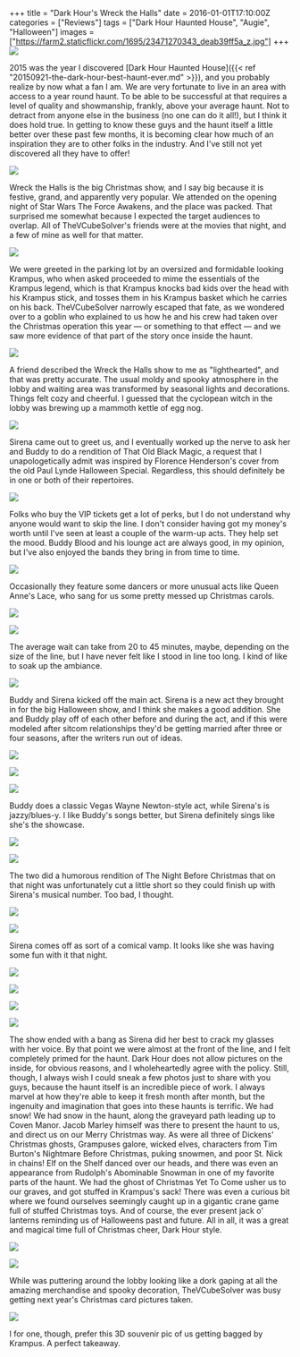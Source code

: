 +++
title = "Dark Hour's Wreck the Halls"
date = 2016-01-01T17:10:00Z
categories = ["Reviews"]
tags = ["Dark Hour Haunted House", "Augie", "Halloween"]
images = ["https://farm2.staticflickr.com/1695/23471270343_deab39ff5a_z.jpg"]
+++
![](https://live.staticflickr.com/1695/23471270343_ba41f5f453_k.jpg)

2015 was the year I discovered [Dark Hour Haunted House]({{< ref "20150921-the-dark-hour-best-haunt-ever.md" >}}), and you probably realize by now what a fan I am. We are very fortunate to live in an area with access to a year round haunt. To be able to be successful at that requires a level of quality and showmanship, frankly, above your average haunt. Not to detract from anyone else in the business (no one can do it all!), but I think it does hold true. In getting to know these guys and the haunt itself a little better over these past few months, it is becoming clear how much of an inspiration they are to other folks in the industry. And I've still not yet discovered all they have to offer!

<!--more-->

![](https://live.staticflickr.com/5659/23481217363_a99de0d4bc_k.jpg)

Wreck the Halls is the big Christmas show, and I say big because it is festive, grand, and apparently very popular. We attended on the opening night of Star Wars The Force Awakens, and the place was packed. That surprised me somewhat because I expected the target audiences to overlap. All of TheVCubeSolver's friends were at the movies that night, and a few of mine as well for that matter.

![](https://live.staticflickr.com/5741/24071970216_1ce6893076_k.jpg)
 
We were greeted in the parking lot by an oversized and formidable looking Krampus, who when asked proceeded to mime the essentials of the Krampus legend, which is that Krampus knocks bad kids over the head with his Krampus stick, and tosses them in his Krampus basket which he carries on his back. TheVCubeSolver narrowly escaped that fate, as we wondered over to a goblin who explained to us how he and his crew had taken over the Christmas operation this year — or something to that effect — and we saw more evidence of that part of the story once inside the haunt.

![](https://live.staticflickr.com/5719/23740195739_519d5dd1f8_o.jpg)


A friend described the Wreck the Halls show to me as "lighthearted", and that was pretty accurate. The usual moldy and spooky atmosphere in the lobby and waiting area was transformed by seasonal lights and decorations. Things felt cozy and cheerful. I guessed that the cyclopean witch in the lobby was brewing up a mammoth kettle of egg nog.

![](https://live.staticflickr.com/1505/23740195659_31de9c274f_o.jpg)

Sirena came out to greet us, and I eventually worked up the nerve to ask her and Buddy to do a rendition of That Old Black Magic, a request that I unapologetically admit was inspired by Florence Henderson's cover from the old Paul Lynde Halloween Special. Regardless, this should definitely be in one or both of their repertoires.

![](https://live.staticflickr.com/5794/24071979676_c519613a2b_k.jpg)

Folks who buy the VIP tickets get a lot of perks, but I do not understand why anyone would want to skip the line. I don't consider having got my money's worth until I've seen at least a couple of the warm-up acts. They help set the mood. Buddy Blood and his lounge act are always good, in my opinion, but I've also enjoyed the bands they bring in from time to time.

![](https://live.staticflickr.com/5741/23469817884_5f08258480_k.jpg)

Occasionally they feature some dancers or more unusual acts like Queen Anne's Lace, who sang for us some pretty messed up Christmas carols. 

![](https://live.staticflickr.com/5694/23989953022_62007090bd_k.jpg)

![](https://live.staticflickr.com/5754/23730236519_33f2ae7a69_k.jpg)

The average wait can take from 20 to 45 minutes, maybe, depending on the size of the line, but I have never felt like I stood in line too long. I kind of like to soak up the ambiance.

![](https://live.staticflickr.com/5769/24015463151_c487f68ddc_k.jpg)

Buddy and Sirena kicked off the main act. Sirena is a new act they brought in for the big Halloween show, and I think she makes a good addition. She and Buddy play off of each other before and during the act, and if this were modeled after sitcom relationships they'd be getting married after three or four seasons, after the writers run out of ideas.

![](https://live.staticflickr.com/5636/24098054915_e204ae830f_k.jpg)

![](https://live.staticflickr.com/5754/24015461841_b685b728f1_k.jpg)

![](https://live.staticflickr.com/1621/23989954452_be68c41de2_k.jpg)

Buddy does a classic Vegas Wayne Newton-style act, while Sirena's is jazzy/blues-y. I like Buddy's songs better, but Sirena definitely sings like she's the showcase.

![](https://live.staticflickr.com/5714/23469822034_46b0f8c729_k.jpg)

![](https://live.staticflickr.com/5784/23802384540_b3442fd271_k.jpg)

The two did a humorous rendition of The Night Before Christmas that on that night was unfortunately cut a little short so they could finish up with Sirena's musical number. Too bad, I thought.

![](https://live.staticflickr.com/5769/24071978256_e24f0f78d1_k.jpg)

![](https://live.staticflickr.com/5781/23802385040_4c86014872_o.jpg)

Sirena comes off as sort of a comical vamp. It looks like she was having some fun with it that night.

![](https://live.staticflickr.com/5719/23471278723_425057ff82_k.jpg)

![](https://live.staticflickr.com/5654/23471280443_2404cebfab_k.jpg)

![](https://live.staticflickr.com/1666/23730244559_b76190f8fd_k.jpg)

![](https://live.staticflickr.com/5739/23802387920_3153f73354_k.jpg)

The show ended with a bang as Sirena did her best to crack my glasses with her voice. By that point we were almost at the front of the line, and I felt completely primed for the haunt. Dark Hour does not allow pictures on the inside, for obvious reasons, and I wholeheartedly agree with the policy. Still, though, I always wish I could sneak a few photos just to share with you guys, because the haunt itself is an incredible piece of work. I always marvel at how they're able to keep it fresh month after month, but the ingenuity and imagination that goes into these haunts is terrific. We had snow! We had snow in the haunt, along the graveyard path leading up to Coven Manor. Jacob Marley himself was there to present the haunt to us, and direct us on our Merry Christmas way. As were all three of Dickens' Christmas ghosts, Grampuses galore, wicked elves, characters from Tim Burton's Nightmare Before Christmas, puking snowmen, and poor St. Nick in chains! Elf on the Shelf danced over our heads, and there was even an appearance from Rudolph's Abominable Snowman in one of my favorite parts of the haunt. We had the ghost of Christmas Yet To Come usher us to our graves, and got stuffed in Krampus's sack! There was even a curious bit where we found ourselves seemingly caught up in a gigantic crane game full of stuffed Christmas toys. And of course, the ever present jack o' lanterns reminding us of Halloweens past and future. All in all, it was a great and magical time full of Christmas cheer, Dark Hour style.

![](https://live.staticflickr.com/5764/23469827754_09acc2f534_k.jpg)

![](https://live.staticflickr.com/1548/23802390040_f4bf434d70_k.jpg)

While was puttering around the lobby looking like a dork gaping at all the amazing merchandise and spooky decoration, TheVCubeSolver was busy getting next year's Christmas card pictures taken.

![](https://live.staticflickr.com/1695/24098062955_40d0797374_k.jpg)

I for one, though, prefer this 3D souvenir pic of us getting bagged by Krampus. A perfect takeaway.
